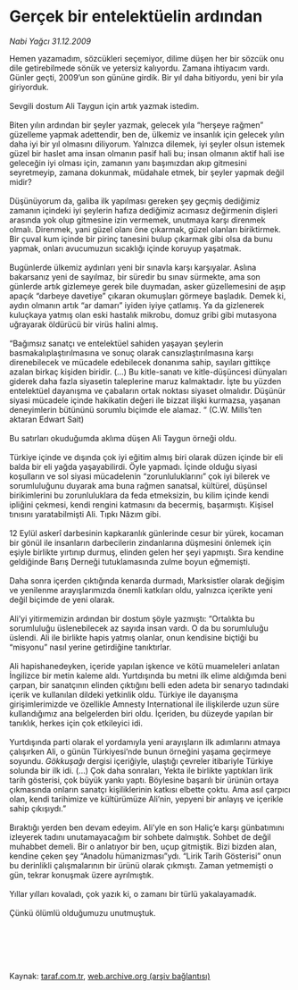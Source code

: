 # Gerçek bir entelektüelin ardından

*Nabi Yağcı 31.12.2009*

<div class="taraf_structure_2col_1zq">
<div class="margen_n">



 <p>Hemen yazamadım, sözcükleri seçemiyor, dilime düşen her bir sözcük onu dile getirebilmede sönük ve yetersiz kalıyordu. Zamana ihtiyacım vardı. Günler geçti, 2009’un son gününe girdik. Bir yıl daha bitiyordu, yeni bir yıla giriyorduk. <br/><br/>Sevgili dostum Ali Taygun için artık yazmak istedim. <br/><br/>Biten yılın ardından bir şeyler yazmak, gelecek yıla “herşeye rağmen” güzelleme yapmak adettendir, ben de, ülkemiz ve insanlık için gelecek yılın daha iyi bir yıl olmasını diliyorum. Yalnızca dilemek, iyi şeyler olsun istemek güzel bir haslet ama insan olmanın pasif hali bu; insan olmanın aktif hali ise geleceğin iyi olması için, zamanın yanı başımızdan akıp gitmesini seyretmeyip, zamana dokunmak, müdahale etmek, bir şeyler yapmak değil midir? <br/><br/>Düşünüyorum da, galiba ilk yapılması gereken şey geçmiş dediğimiz zamanın içindeki iyi şeylerin hafıza dediğimiz acımasız değirmenin dişleri arasında yok olup gitmesine izin vermemek, unutmaya karşı direnmek olmalı. Direnmek, yani güzel olanı öne çıkarmak, güzel olanları biriktirmek. Bir çuval kum içinde bir pirinç tanesini bulup çıkarmak gibi olsa da bunu yapmak, onları avucumuzun sıcaklığı içinde koruyup yaşatmak. <br/><br/>Bugünlerde ülkemiz aydınları yeni bir sınavla karşı karşıyalar. Aslına bakarsanız yeni de sayılmaz, bir süredir bu sınav sürmekte, ama son günlerde artık gizlemeye gerek bile duymadan, asker güzellemesini de aşıp apaçık “darbeye davetiye” çıkaran okumuşları görmeye başladık. Demek ki, aydın olmanın artık “ar damarı” iyiden iyiye çatlamış. Ya da gizlenerek kuluçkaya yatmış olan eski hastalık mikrobu, domuz gribi gibi mutasyona uğrayarak öldürücü bir virüs halini almış. <br/><br/>“Bağımsız sanatçı ve entelektüel sahiden yaşayan şeylerin basmakalıplaştırılmasına ve sonuç olarak cansızlaştırılmasına karşı direnebilecek ve mücadele edebilecek donanıma sahip, sayıları gittikçe azalan birkaç kişiden biridir. (...) Bu kitle-sanatı ve kitle-düşüncesi dünyaları giderek daha fazla siyasetin taleplerine maruz kalmaktadır. İşte bu yüzden entelektüel dayanışma ve çabaların ortak noktası siyaset olmalıdır. Düşünür siyasi mücadele içinde hakikatin değeri ile bizzat ilişki kurmazsa, yaşanan deneyimlerin bütününü sorumlu biçimde ele alamaz. “ (C.W. Mills’ten aktaran Edwart Sait) <br/><br/>Bu satırları okuduğumda aklıma düşen Ali Taygun örneği oldu. <br/><br/>Türkiye içinde ve dışında çok iyi eğitim almış biri olarak düzen içinde bir eli balda bir eli yağda yaşayabilirdi. Öyle yapmadı. İçinde olduğu siyasi koşulların ve sol siyasi mücadelenin “zorunluluklarını” çok iyi bilerek ve sorumluluğunu duyarak ama buna rağmen sanatsal, kültürel, düşünsel birikimlerini bu zorunluluklara da feda etmeksizin, bu kilim içinde kendi ipliğini çekmesi, kendi rengini katmasını da becermiş, başarmıştı. Kişisel tınısını yaratabilmişti Ali. Tıpkı Nâzım gibi. <br/><br/>12 Eylül askerî darbesinin kapkaranlık günlerinde cesur bir yürek, kocaman bir gönül ile insanların darbecilerin zindanlarına düşmesini önlemek için eşiyle birlikte yırtınıp durmuş, elinden gelen her şeyi yapmıştı. Sıra kendine geldiğinde Barış Derneği tutuklamasında zulme boyun eğmemişti. <br/><br/>Daha sonra içerden çıktığında kenarda durmadı, Marksistler olarak değişim ve yenilenme arayışlarımızda önemli katkıları oldu, yalnızca içerikte yeni değil biçimde de yeni olarak. <br/><br/>Ali’yi yitirmemizin ardından bir dostum şöyle yazmıştı: “Ortalıkta bu sorumluluğu üslenebilecek az sayıda insan vardı. O da bu sorumluluğu üslendi. Ali ile birlikte hapis yatmış olanlar, onun kendisine biçtiği bu “misyonu” nasıl yerine getirdiğine tanıktırlar. <br/><br/>Ali hapishanedeyken, içeride yapılan işkence ve kötü muameleleri anlatan İngilizce bir metin kaleme aldı. Yurtdışında bu metni ilk elime aldığımda beni çarpan, bir sanatçının elinden çıktığını belli eden adeta bir senaryo tadındaki içerik ve kullanılan dildeki yetkinlik oldu. Türkiye ile dayanışma girişimlerimizde ve özellikle Amnesty International ile ilişkilerde uzun süre kullandığımız ana belgelerden biri oldu. İçeriden, bu düzeyde yapılan bir tanıklık, herkes için çok etkileyici idi. <br/><br/>Yurtdışında parti olarak el yordamıyla yeni arayışların ilk adımlarını atmaya çalışırken Ali, o günün Türkiyesi’nde bunun örneğini yaşama geçirmeye soyundu. <i>Gökkuşağı</i> dergisi içeriğiyle, ulaştığı çevreler itibariyle Türkiye solunda bir ilk idi. (...) Çok daha sonraları, Yekta ile birlikte yaptıkları lirik tarih gösterisi, çok büyük yankı yaptı. Böylesine başarılı bir ürünün ortaya çıkmasında onların sanatçı kişiliklerinin katkısı elbette çoktu. Ama asıl çarpıcı olan, kendi tarihimize ve kültürümüze Ali’nin, yepyeni bir anlayış ve içerikle sahip çıkışıydı.” <br/><br/>Bıraktığı yerden ben devam edeyim. Ali’yle en son Haliç’e karşı günbatımını izleyerek tadını unutamayacağım bir sohbete dalmıştık. Sohbet de değil muhabbet demeli. Bir o anlatıyor bir ben, uçup gitmiştik. Bizi bizden alan, kendine çeken şey “Anadolu hümanizması”ydı. “Lirik Tarih Gösterisi” onun bu derinlikli çalışmalarının bir ürünü olarak çıkmıştı. Zaman yetmemişti o gün, tekrar konuşmak üzere ayrılmıştık. <br/><br/>Yıllar yılları kovaladı, çok yazık ki, o zamanı bir türlü yakalayamadık. <br/><br/>Çünkü ölümlü olduğumuzu unutmuştuk.</p>
<br/>
<br/>
<br/>



<br/>


<div id="taraf_not">
</div>

</div>


</div>

Kaynak: [taraf.com.tr](http://taraf.com.tr:80/makale/9292.htm), [web.archive.org (arşiv bağlantısı)](http://web.archive.org/web/20100108205825/http://taraf.com.tr:80/makale/9292.htm)

